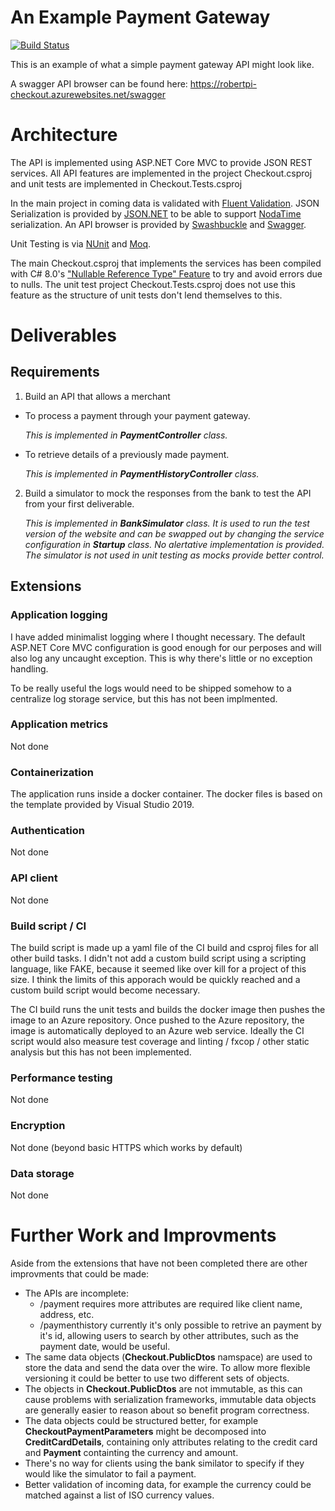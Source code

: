 An Example Payment Gateway
==========================

[![Build Status](https://dev.azure.com/robertfpickering/robertfpickering/_apis/build/status/robertpi.checkout?branchName=master)](https://dev.azure.com/robertfpickering/robertfpickering/_build/latest?definitionId=1&branchName=master)

This is an example of what a simple payment gateway API might look like.

A swagger API browser can be found here: https://robertpi-checkout.azurewebsites.net/swagger

# Architecture

The API is implemented using ASP.NET Core MVC to provide JSON REST services. All API features are implemented 
in the project Checkout.csproj and unit tests are implemented in Checkout.Tests.csproj 

In the main project in coming data
is validated with [Fluent Validation](https://fluentvalidation.net/). JSON Serialization is provided
by [JSON.NET](https://www.newtonsoft.com/json) to be able to support [NodaTime](https://nodatime.org/) 
serialization. An API browser is provided by [Swashbuckle](https://github.com/domaindrivendev/Swashbuckle.AspNetCore) 
and [Swagger](https://swagger.io/).

Unit Testing is via [NUnit](https://nunit.org) and [Moq](https://github.com/Moq/moq4/wiki/Quickstart).

The main Checkout.csproj that implements the services has been compiled with C# 8.0's 
["Nullable Reference Type" Feature](https://docs.microsoft.com/en-us/dotnet/csharp/nullable-references)
to try and avoid errors due to nulls. The unit test project Checkout.Tests.csproj does not use this feature
as the structure of unit tests don't lend themselves to this.

# Deliverables

## Requirements

1. Build an API that allows a merchant
  * To process a payment through your payment gateway. 
  
    *This is implemented in **PaymentController** class.*

  * To retrieve details of a previously made payment. 
  
    *This is implemented in **PaymentHistoryController** class.*

2. Build a simulator to mock the responses from the bank to test the API from your first deliverable. 

      *This is implemented in **BankSimulator** class. 
      It is used to run the test version of the website and can be swapped out by changing the service configuration in **Startup** class. 
      No alertative implementation is provided. The simulator is not used in unit testing as mocks provide better control.*

## Extensions

### Application logging 

I have added minimalist logging where I thought necessary. The default ASP.NET Core MVC 
configuration is good enough for our perposes and will also log any uncaught exception. 
This is why there's little or no exception handling.

To be really useful the logs would need to be shipped
somehow to a centralize log storage service, but this has not been implmented.

### Application metrics 

Not done

### Containerization 

The application runs inside a docker container. The docker files is based on the template
provided by Visual Studio 2019.

### Authentication 

Not done

### API client 

Not done

### Build script / CI 

The build script is made up a yaml file of the CI build and csproj files for all other build tasks.
I didn't not add a custom build script using a scripting language, like FAKE, because it seemed like over kill 
for a project of this size. I think the limits of this apporach would be quickly reached and a custom
build script would become necessary.

The CI build runs the unit tests and builds the docker image then pushes the image to an Azure repository. 
Once pushed to the Azure repository, the image is automatically deployed to an Azure web service.
Ideally the CI script would also measure test coverage and linting / fxcop / other static analysis but 
this has not been implemented.

### Performance testing 

Not done 

### Encryption 

Not done (beyond basic HTTPS which works by default)

### Data storage

Not done

# Further Work and Improvments

Aside from the extensions that have not been completed there are other improvments that could be made: 

* The APIs are incomplete:
  - /payment requires more attributes are required like client name, address, etc.
  - /paymenthistory currently it's only possible to retrive an payment by it's id, 
  allowing users to search by other attributes, such as the payment date, would be useful.
* The same data objects (**Checkout.PublicDtos** namspace) are used to store the data and send the data over the wire. To allow more 
flexible versioning it could be better to use two different sets of objects.
* The objects in **Checkout.PublicDtos** are not immutable, as this can cause problems with serialization 
frameworks, immutable data objects are generally easier to reason about so benefit program correctness.
* The data objects could be structured better, for example **CheckoutPaymentParameters** might be 
decomposed into **CreditCardDetails**, containing only attributes relating to the credit card and 
**Payment** containting the currency and amount.
* There's no way for clients using the bank similator to specify if they would like the simulator to
fail a payment.
* Better validation of incoming data, for example the currency could be matched against 
a list of ISO currency values. 